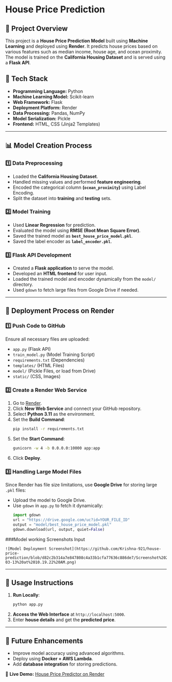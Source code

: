 # House Price Prediction

## 📌 Project Overview
This project is a **House Price Prediction Model** built using **Machine Learning** and deployed using **Render**. It predicts house prices based on various features such as median income, house age, and ocean proximity. The model is trained on the **California Housing Dataset** and is served using a **Flask API**.

## 🚀 Tech Stack
- **Programming Language:** Python
- **Machine Learning Model:** Scikit-learn
- **Web Framework:** Flask
- **Deployment Platform:** Render
- **Data Processing:** Pandas, NumPy
- **Model Serialization:** Pickle
- **Frontend:** HTML, CSS (Jinja2 Templates)

---
## 📊 Model Creation Process
### 1️⃣ Data Preprocessing
- Loaded the **California Housing Dataset**.
- Handled missing values and performed **feature engineering**.
- Encoded the categorical column **(`ocean_proximity`)** using Label Encoding.
- Split the dataset into **training** and **testing** sets.

### 2️⃣ Model Training
- Used **Linear Regression** for prediction.
- Evaluated the model using **RMSE (Root Mean Square Error)**.
- Saved the trained model as **`best_house_price_model.pkl`**.
- Saved the label encoder as **`label_encoder.pkl`**.

### 3️⃣ Flask API Development
- Created a **Flask application** to serve the model.
- Developed an **HTML frontend** for user input.
- Loaded the trained model and encoder dynamically from the `model/` directory.
- Used `gdown` to fetch large files from Google Drive if needed.

---
## 🔧 Deployment Process on Render
### 1️⃣ Push Code to GitHub
Ensure all necessary files are uploaded:
- `app.py` (Flask API)
- `train_model.py` (Model Training Script)
- `requirements.txt` (Dependencies)
- `templates/` (HTML Files)
- `model/` (Pickle Files, or load from Drive)
- `static/` (CSS, Images)

### 2️⃣ Create a Render Web Service
1. Go to [Render](https://render.com/).
2. Click **New Web Service** and connect your GitHub repository.
3. Select **Python 3.11** as the environment.
4. Set the **Build Command**:
   ```bash
   pip install -r requirements.txt
   ```
5. Set the **Start Command**:
   ```bash
   gunicorn -w 4 -b 0.0.0.0:10000 app:app
   ```
6. Click **Deploy**.

### 3️⃣ Handling Large Model Files
Since Render has file size limitations, use **Google Drive** for storing large `.pkl` files:
- Upload the model to Google Drive.
- Use `gdown` in `app.py` to fetch it dynamically:
  ```python
  import gdown
  url = "https://drive.google.com/uc?id=YOUR_FILE_ID"
  output = "model/best_house_price_model.pkl"
  gdown.download(url, output, quiet=False)
  ```

###Model working Screenshots
Input
  ```
![Model Deployment Screenshot](https://github.com/Krishna-921/house-price-prediction/blob/d82c2b314a7e847808c4a33b1cfa77636c886de7/Screenshot%202025-03-13%20at%2010.19.22%20AM.png)
  ```

---
## 🎯 Usage Instructions
1. **Run Locally**:
   ```bash
   python app.py
   ```
2. **Access the Web Interface** at `http://localhost:5000`.
3. Enter **house details** and get the **predicted price**.

---
## 🎉 Future Enhancements
- Improve model accuracy using advanced algorithms.
- Deploy using **Docker + AWS Lambda**.
- Add **database integration** for storing predictions.

🔗 **Live Demo:** [House Price Predictor on Render]([https://your-app-url.render.com/](http://127.0.0.1:5000))

